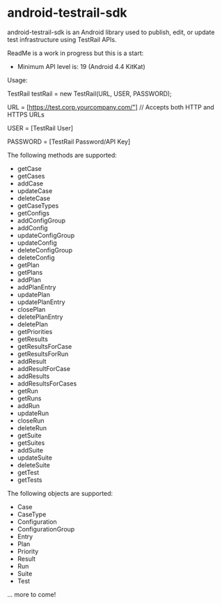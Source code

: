 # android-testrail-sdk
android-testrail-sdk is an Android library used to publish, edit, or update test infrastructure using TestRail APIs.

ReadMe is a work in progress but this is a start:

- Minimum API level is: 19 (Android 4.4 KitKat)

Usage:

TestRail testRail = new TestRail(URL, USER, PASSWORD);

URL = [https://test.corp.yourcompany.com/"] // Accepts both HTTP and HTTPS URLs

USER = [TestRail User]

PASSWORD = [TestRail Password/API Key]

The following methods are supported:

- getCase
- getCases
- addCase
- updateCase
- deleteCase
- getCaseTypes
- getConfigs
- addConfigGroup
- addConfig
- updateConfigGroup
- updateConfig
- deleteConfigGroup
- deleteConfig
- getPlan
- getPlans
- addPlan
- addPlanEntry
- updatePlan
- updatePlanEntry
- closePlan
- deletePlanEntry
- deletePlan
- getPriorities
- getResults
- getResultsForCase
- getResultsForRun
- addResult
- addResultForCase
- addResults
- addResultsForCases
- getRun
- getRuns
- addRun
- updateRun
- closeRun
- deleteRun
- getSuite
- getSuites
- addSuite
- updateSuite
- deleteSuite
- getTest
- getTests

The following objects are supported:

- Case
- CaseType
- Configuration
- ConfigurationGroup
- Entry
- Plan
- Priority
- Result
- Run
- Suite
- Test

... more to come!
